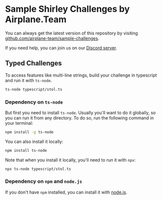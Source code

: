 # Sample Shirley Challenges by Airplane.Team

You can always get the latest version of this repository by visiting [github.com/airplane-team/sample-challenges](github.com/airplane-team/sample-challenges).

If you need help, you can join us on our [Discord server](https://airplane.team/discord).

## Typed Challenges

To access features like multi-line strings, build your challenge in typescript and run it with `ts-node`.

```bash
ts-node typescript/stol.ts
```

### Dependency on `ts-node`

But first you need to install `ts-node`. Usually you'll want to do it globally, so you can run it from any directory. To do so, run the following command in your terminal:

```bash
npm install -g ts-node
```

You can also install it locally:

```bash
npm install ts-node
```

Note that when you install it locally, you'll need to run it with `npx`:

```bash
npx ts-node typescript/stol.ts
```

### Dependency on `npm` and `node.js`

If you don't have `npm` installed, you can install it with [node.js](https://nodejs.org/).
